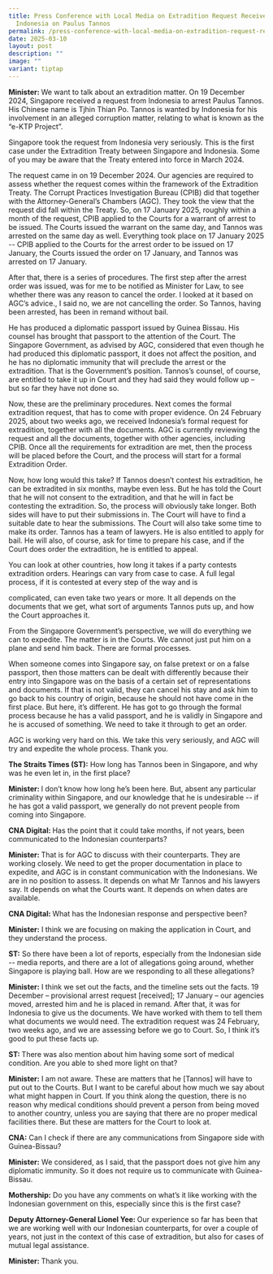 ```yaml
---
title: Press Conference with Local Media on Extradition Request Received from
  Indonesia on Paulus Tannos
permalink: /press-conference-with-local-media-on-extradition-request-received-from-indonesia-on-paulus-tannos/
date: 2025-03-10
layout: post
description: ""
image: ""
variant: tiptap
---
```

<p><strong>Minister: </strong>We want to talk about an extradition matter.
On 19 December 2024, Singapore received a request from Indonesia to arrest
Paulus Tannos. His Chinese name is Tjhin Thian Po. Tannos is wanted by
Indonesia for his involvement in an alleged corruption matter, relating
to what is known as the “e-KTP Project”.</p>
<p>Singapore took the request from Indonesia very seriously. This is the
first case under the Extradition Treaty between Singapore and Indonesia.
Some of you may be aware that the Treaty entered into force in March 2024.</p>
<p>The request came in on 19 December 2024. Our agencies are required to
assess whether the request comes within the framework of the Extradition
Treaty. The Corrupt Practices Investigation Bureau (CPIB) did that together
with the Attorney-General’s Chambers (AGC). They took the view that the
request did fall within the Treaty. So, on 17 January 2025, roughly within
a month of the request, CPIB applied to the Courts for a warrant of arrest
to be issued. The Courts issued the warrant on the same day, and Tannos
was arrested on the same day as well. Everything took place on 17 January
2025 -- CPIB applied to the Courts for the arrest order to be issued on
17 January, the Courts issued the order on 17 January, and Tannos was arrested
on 17 January.</p>
<p>After that, there is a series of procedures. The first step after the
arrest order was issued, was for me to be notified as Minister for Law,
to see whether there was any reason to cancel the order. I looked at it
based on AGC’s advice., I said no, we are not cancelling the order. So
Tannos, having been arrested, has been in remand without bail.</p>
<p>He has produced a diplomatic passport issued by Guinea Bissau. His counsel
has brought that passport to the attention of the Court. The Singapore
Government, as advised by AGC, considered that even though he had produced
this diplomatic passport, it does not affect the position, and he has no
diplomatic immunity that will preclude the arrest or the extradition. That
is the Government’s position. Tannos’s counsel, of course, are entitled
to take it up in Court and they had said they would follow up – but so
far they have not done so.</p>
<p>Now, these are the preliminary procedures. Next comes the formal extradition
request, that has to come with proper evidence. On 24 February 2025, about
two weeks ago, we received Indonesia’s formal request for extradition,
together with all the documents. AGC is currently reviewing the request
and all the documents, together with other agencies, including CPIB. Once
all the requirements for extradition are met, then the process will be
placed before the Court, and the process will start for a formal Extradition
Order.</p>
<p>Now, how long would this take? If Tannos doesn’t contest his extradition,
he can be extradited in six months, maybe even less. But he has told the
Court that he will not consent to the extradition, and that he will in
fact be contesting the extradition. So, the process will obviously take
longer. Both sides will have to put their submissions in. The Court will
have to find a suitable date to hear the submissions. The Court will also
take some time to make its order. Tannos has a team of lawyers. He is also
entitled to apply for bail. He will also, of course, ask for time to prepare
his case, and if the Court does order the extradition, he is entitled to
appeal.</p>
<p>You can look at other countries, how long it takes if a party contests
extradition orders. Hearings can vary from case to case. A full legal process,
if it is contested at every step of the way and is</p>
<p>complicated, can even take two years or more. It all depends on the documents
that we get, what sort of arguments Tannos puts up, and how the Court approaches
it.</p>
<p>From the Singapore Government’s perspective, we will do everything we
can to expedite. The matter is in the Courts. We cannot just put him on
a plane and send him back. There are formal processes.</p>
<p>When someone comes into Singapore say, on false pretext or on a false
passport, then those matters can be dealt with differently because their
entry into Singapore was on the basis of a certain set of representations
and documents. If that is not valid, they can cancel his stay and ask him
to go back to his country of origin, because he should not have come in
the first place. But here, it’s different. He has got to go through the
formal process because he has a valid passport, and he is validly in Singapore
and he is accused of something. We need to take it through to get an order.</p>
<p>AGC is working very hard on this. We take this very seriously, and AGC
will try and expedite the whole process. Thank you.</p>
<p><strong>The Straits Times (ST):</strong> How long has Tannos been in Singapore,
and why was he even let in, in the first place?</p>
<p><strong>Minister: </strong>I don’t know how long he’s been here. But,
absent any particular criminality within Singapore, and our knowledge that
he is undesirable -- if he has got a valid passport, we generally do not
prevent people from coming into Singapore.</p>
<p><strong>CNA Digital: </strong>Has the point that it could take months,
if not years, been communicated to the Indonesian counterparts?</p>
<p><strong>Minister: </strong>That is for AGC to discuss with their counterparts.
They are working closely. We need to get the proper documentation in place
to expedite, and AGC is in constant communication with the Indonesians.
We are in no position to assess. It depends on what Mr Tannos and his lawyers
say. It depends on what the Courts want. It depends on when dates are available.</p>
<p><strong>CNA Digital: </strong>What has the Indonesian response and perspective
been?</p>
<p><strong>Minister:</strong> I think we are focusing on making the application
in Court, and they understand the process.</p>
<p><strong>ST:</strong> So there have been a lot of reports, especially from
the Indonesian side -- media reports, and there are a lot of allegations
going around, whether Singapore is playing ball. How are we responding
to all these allegations?</p>
<p><strong>Minister:</strong> I think we set out the facts, and the timeline
sets out the facts. 19 December – provisional arrest request [received];
17 January – our agencies moved, arrested him and he is placed in remand.
After that, it was for Indonesia to give us the documents. We have worked
with them to tell them what documents we would need. The extradition request
was 24 February, two weeks ago, and we are assessing before we go to Court.
So, I think it’s good to put these facts up.</p>
<p><strong>ST: </strong>There was also mention about him having some sort
of medical condition. Are you able to shed more light on that?</p>
<p><strong>Minister:</strong> I am not aware. These are matters that he [Tannos]
will have to put out to the Courts. But I want to be careful about how
much we say about what might happen in Court. If you think along the question,
there is no reason why medical conditions should prevent a person from
being moved to another country, unless you are saying that there are no
proper medical facilities there. But these are matters for the Court to
look at.</p>
<p><strong>CNA:</strong> Can I check if there are any communications from
Singapore side with Guinea-Bissau?</p>
<p><strong>Minister:</strong> We considered, as I said, that the passport
does not give him any diplomatic immunity. So it does not require us to
communicate with Guinea-Bissau.</p>
<p><strong>Mothership:</strong> Do you have any comments on what’s it like
working with the Indonesian government on this, especially since this is
the first case?</p>
<p><strong>Deputy Attorney-General Lionel Yee: </strong>Our experience so
far has been that we are working well with our Indonesian counterparts,
for over a couple of years, not just in the context of this case of extradition,
but also for cases of mutual legal assistance.</p>
<p><strong>Minister: </strong>Thank you.</p>
<p></p>